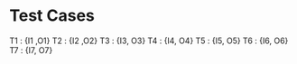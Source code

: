 # Test Cases
T1 : {I1 ,O1}
T2 : {I2 ,O2}
T3 : {I3, O3}
T4 : {I4, O4}
T5 : {I5, O5}
T6 : {I6, O6}
T7 : {I7, O7}
